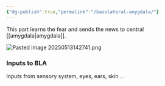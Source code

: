 ```yaml
---
{"dg-publish":true,"permalink":"/basolateral-amygdala/"}
---
```


This part learns the fear and sends the news to central [[amygdala\|amygdala]].

![Pasted image 20250513142741.png](/img/user/assets/Pasted%20image%2020250513142741.png)
### Inputs to BLA
Inputs from sensory system, eyes, ears, skin ...
